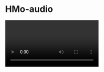 # HMo-audio

<!-- <p align="center"> -->
<video src="dataset_viz/vox/id10037#xWYJB2Ua7DA#000979#001173_out_2_avg.mp4"/>
<!-- </p> -->




https://user-images.githubusercontent.com/36541517/201340810-8a8a1547-dae9-4eda-9b82-72e773a3fc33.mp4

